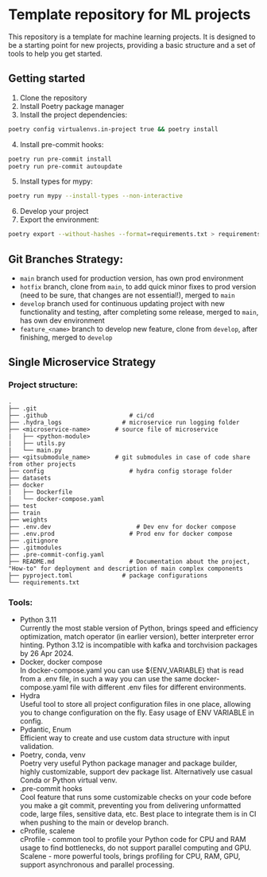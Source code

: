 # Template repository for ML projects

This repository is a template for machine learning projects. It is designed to be a starting point for new projects, providing a basic structure and a set of tools to help you get started.

## Getting started
1. Clone the repository
2. Install Poetry package manager
3. Install the project dependencies:
```bash
poetry config virtualenvs.in-project true && poetry install
```
4. Install pre-commit hooks:
```bash
poetry run pre-commit install
poetry run pre-commit autoupdate
```
5. Install types for mypy:
```bash
poetry run mypy --install-types --non-interactive
```
6. Develop your project
7. Export the environment:
```bash
poetry export --without-hashes --format=requirements.txt > requirements.txt
```

## Git Branches Strategy:
- `main` branch used for production version, has own prod environment
- `hotfix` branch, clone from `main`, to add quick minor fixes to prod version (need to be sure, that changes are not essential!), merged to `main`
- `develop` branch used for continuous updating project with new functionality and testing, after completing some release, merged to `main`, has own dev environment
- `feature_<name>` branch to develop new feature, clone from `develop`, after finishing, merged to `develop`

## Single Microservice Strategy

### Project structure:
```
.
├── .git
├── .github				          # ci/cd
├── .hydra_logs			        # microservice run logging folder
├── <microservice-name>		  # source file of microservice
|	├── <python-module>
|	├── utils.py
|	└── main.py
├── <gitsubmodule_name>		  # git submodules in case of code share from other projects
├── config				          # hydra config storage folder
├── datasets
├── docker
|	├── Dockerfile
|	└── docker-compose.yaml
├── test
├── train
├── weights
├── .env.dev				        # Dev env for docker compose
├── .env.prod			          # Prod env for docker compose
├── .gitignore
├── .gitmodules
├── .pre-commit-config.yaml
├── README.md			          # Documentation about the project, "How-to" for deployment and description of main complex components
├── pyproject.toml			    # package configurations
└── requirements.txt
```   

### Tools:
- Python 3.11 \
Currently the most stable version of Python, brings speed and efficiency optimization, match operator (in earlier version), better interpreter error hinting. Python 3.12 is incompatible with kafka and torchvision packages by 26 Apr 2024.
- Docker, docker compose \
In docker-compose.yaml you can use ${ENV_VARIABLE} that is read from a .env file, in such a way you can use the same docker-compose.yaml file with different .env files for different environments. 
- Hydra \
Useful tool to store all project configuration files in one place, allowing you to change configuration on the fly. Easy usage of ENV VARIABLE in config.
- Pydantic, Enum \
Efficient way to create and use custom data structure with input validation.
- Poetry, conda, venv \
Poetry very useful Python package manager and package builder, highly customizable, support dev package list. Alternatively use casual Conda or Python virtual venv.
- .pre-commit hooks \
Cool feature that runs some customizable checks on your code before you make a git commit, preventing you from delivering unformatted code, large files, sensitive data, etc. Best place to integrate them is in CI when pushing to the main or develop branch.
- cProfile, scalene \
cProfile - common tool to profile your Python code for CPU and RAM usage to find bottlenecks, do not support parallel computing and GPU. Scalene - more powerful tools, brings profiling for CPU, RAM, GPU, support asynchronous and parallel processing.

